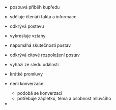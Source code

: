 - posouvá příběh kupředu
- sděluje čtenáři fakta a informace
- odkrývá postavu
- vykresluje vztahy 
- napomáhá skutečnosti postav
- odkrývá citové rozpoložení postav

- vyhází ze sledu událostí
- krátké promluvy
- není konverzace
	- podobá se konverzaci
	- potřebuje zápletku, téma a osobnost mluvčího
- 